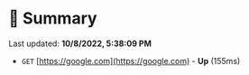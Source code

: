 # 📖 Summary
Last updated: **10/8/2022, 5:38:09 PM**

- `GET` [https://google.com](https://google.com) - **Up** (155ms)

